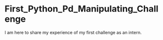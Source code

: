 # First_Python_Pd_Manipulating_Challenge
I am here to share my experience of my first challenge as an intern.
